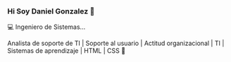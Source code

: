 ### Hi Soy Daniel Gonzalez 👋


💻 Ingeniero de Sistemas...

Analista de soporte de TI |
Soporte al usuario | 
Actitud organizacional | TI | 
Sistemas de aprendizaje | 
HTML | CSS 🚀

<i class="fas fa-info-circle"></i>
